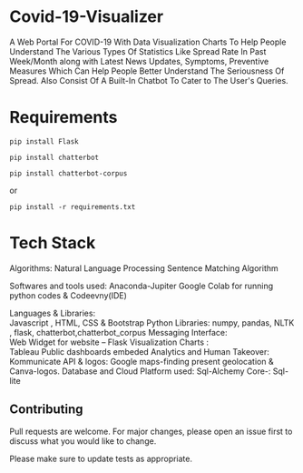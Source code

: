 # Covid-19-Visualizer
A Web Portal For COVID-19 With Data Visualization Charts To Help People Understand The Various Types Of Statistics Like Spread Rate In Past Week/Month along with Latest News Updates, Symptoms, Preventive Measures Which Can Help People Better Understand The Seriousness Of Spread. Also Consist Of A Built-In Chatbot To Cater to The User's Queries.
# Requirements
`pip install Flask`

`pip install chatterbot`

`pip install chatterbot-corpus`

or 

`pip install -r requirements.txt`
# Tech Stack

Algorithms:
	Natural Language Processing
	Sentence Matching Algorithm

Softwares and tools used:
	Anaconda-Jupiter
	Google Colab for running python codes & Codeevny(IDE)
        
Languages & Libraries:		
  	Javascript , HTML, CSS & Bootstrap
Python Libraries: 
   	numpy, pandas, NLTK , flask, chatterbot,chatterbot_corpus
Messaging Interface:	
   	Web Widget for website – Flask
Visualization Charts :			
    	Tableau Public dashboards embeded
Analytics and Human Takeover:
	Kommunicate
API & logos:
	Google maps-finding present geolocation & Canva-logos.
Database and Cloud Platform used:
	Sql-Alchemy Core-: Sql-lite
## Contributing
Pull requests are welcome. For major changes, please open an issue first to discuss what you would like to change.

Please make sure to update tests as appropriate.

